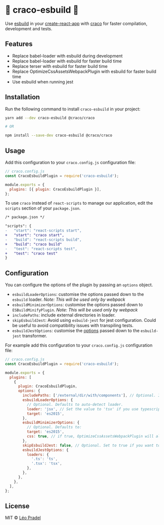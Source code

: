 # 🚀 craco-esbuild 🚀

Use [esbuild](https://github.com/evanw/esbuild) in your [create-react-app](https://create-react-app.dev/) with [craco](https://github.com/gsoft-inc/craco) for faster compilation, development and tests.

## Features

- Replace babel-loader with esbuild during development
- Replace babel-loader with esbuild for faster build time
- Replace terser with esbuild for faster build time
- Replace OptimizeCssAssetsWebpackPlugin with esbuild for faster build time
- Use esbuild when running jest

## Installation

Run the following command to install `craco-esbuild` in your project:

```sh
yarn add --dev craco-esbuild @craco/craco

# OR

npm install --save-dev craco-esbuild @craco/craco
```

## Usage

Add this configuration to your `craco.config.js` configuration file:

```js
// craco.config.js
const CracoEsbuildPlugin = require('craco-esbuild');

module.exports = {
  plugins: [{ plugin: CracoEsbuildPlugin }],
};
```

To use `craco` instead of `react-scripts` to manage our application, edit the `scripts` section of your `package.json`.

```diff
/* package.json */

"scripts": {
-   "start": "react-scripts start",
+   "start": "craco start",
-   "build": "react-scripts build",
+   "build": "craco build"
-   "test": "react-scripts test",
+   "test": "craco test"
}
```

## Configuration

You can configure the options of the plugin by passing an `options` object.

- `esbuildLoaderOptions`: customise the options passed down to the `esbuild` loader. _Note: This will be used only by webpack_
- `esbuildMinimizerOptions`: customise the options passed down to `ESBuildMinifyPlugin`. _Note: This will be used only by webpack_
- `includePaths`: include external directories in loader.
- `skipEsbuildJest`: Avoid using `esbuild-jest` for jest configuration. Could be useful to avoid compatibility issues with transpiling tests.
- `esbuildJestOptions`: customise the [options](https://github.com/aelbore/esbuild-jest#setting-up-jest-config-file-with-transformoptions) passed down to the `esbuild-jest` transformer.

For example add this configuration to your `craco.config.js` configuration file:

```js
// craco.config.js
const CracoEsbuildPlugin = require('craco-esbuild');

module.exports = {
  plugins: [
    {
      plugin: CracoEsbuildPlugin,
      options: {
        includePaths: ['/external/dir/with/components'], // Optional. If you want to include components which are not in src folder
        esbuildLoaderOptions: {
          // Optional. Defaults to auto-detect loader.
          loader: 'jsx', // Set the value to 'tsx' if you use typescript
          target: 'es2015',
        },
        esbuildMinimizerOptions: {
          // Optional. Defaults to:
          target: 'es2015',
          css: true, // if true, OptimizeCssAssetsWebpackPlugin will also be replaced by esbuild.
        },
        skipEsbuildJest: false, // Optional. Set to true if you want to use babel for jest tests,
        esbuildJestOptions: {
          loaders: {
            '.ts': 'ts',
            '.tsx': 'tsx',
          },
        },
      },
    },
  ],
};
```

## License

MIT © [Léo Pradel](https://www.leopradel.com/)
